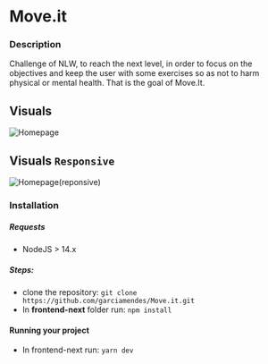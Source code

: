 # Move.it

### Description
Challenge of NLW, to reach the next level, in order to focus on the objectives and keep the user with some exercises so as not to harm physical or mental health. That is the goal of Move.It.

## Visuals
![Homepage](https://user-images.githubusercontent.com/50915625/109402488-240d2180-7935-11eb-8015-4d48335be1ca.png)

## Visuals ```Responsive```
![Homepage(reponsive)](https://user-images.githubusercontent.com/50915625/109402644-2c199100-7936-11eb-83d2-134d29ee17fd.png)

### Installation
##### Requests
- NodeJS > 14.x

##### Steps:
- clone the repository: ```git clone https://github.com/garciamendes/Move.it.git```
- In **frontend-next** folder run: ```npm install```

#### Running your project
- In frontend-next run: ```yarn dev``` 
